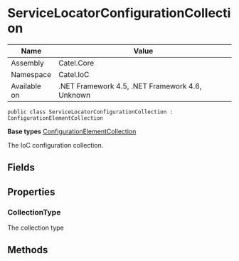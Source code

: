 

# ServiceLocatorConfigurationCollection

Name|Value
---|---
Assembly|Catel.Core
Namespace|Catel.IoC
Available on|.NET Framework 4.5, .NET Framework 4.6, Unknown

```
public class ServiceLocatorConfigurationCollection : ConfigurationElementCollection
```

**Base types**
[ConfigurationElementCollection]()


The IoC configuration collection.



## Fields

## Properties

### CollectionType

The collection type



## Methods

